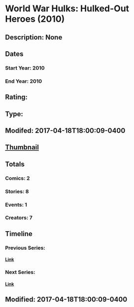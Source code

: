 # World War Hulks: Hulked-Out Heroes (2010)
## Description: None
## Dates
### Start Year: 2010
### End Year: 2010
## Rating: 
## Type: 
## Modifed: 2017-04-18T18:00:09-0400
## [Thumbnail](http://i.annihil.us/u/prod/marvel/i/mg/c/30/4bac5b93842cd.jpg)
## Totals
### Comics: 2
### Stories: 8
### Events: 1
### Creators: 7
## Timeline
### Previous Series: 
#### [Link]()
### Next Series: 
#### [Link]()
## Modified: 2017-04-18T18:00:09-0400